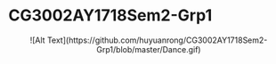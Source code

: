 # CG3002AY1718Sem2-Grp1
<p align="center">
![Alt Text](https://github.com/huyuanrong/CG3002AY1718Sem2-Grp1/blob/master/Dance.gif)
</p>
